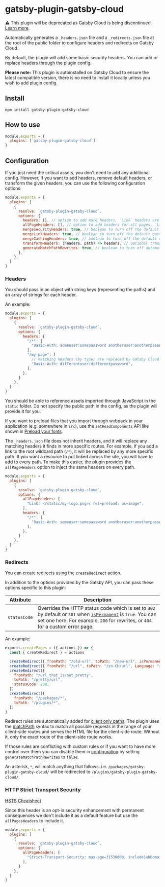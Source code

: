 # gatsby-plugin-gatsby-cloud

⚠️ This plugin will be deprecated as Gatsby Cloud is being discontinued. [Learn more](https://www.netlify.com/blog/gatsby-cloud-evolution/).

Automatically generates a `_headers.json` file and a `_redirects.json` file at the root of the public folder to configure
headers and redirects on Gatsby Cloud.

By default, the plugin will add some basic security headers. You can add or replace headers through the plugin config.

**Please note:** This plugin is autoinstalled on Gatsby Cloud to ensure the latest compatible version, there is no need to install it locally unless you wish to add plugin config.

## Install

```shell
npm install gatsby-plugin-gatsby-cloud
```

## How to use

```js:title=gatsby-config.js
module.exports = {
  plugins: [`gatsby-plugin-gatsby-cloud`]
}
```

## Configuration

If you just need the critical assets, you don't need to add any additional
config. However, if you want to add headers, remove default headers, or
transform the given headers, you can use the following configuration options:

```js:title=gatsby-config.js
module.exports = {
  plugins: [
    {
      resolve: `gatsby-plugin-gatsby-cloud`,
      options: {
        headers: {}, // option to add more headers. `Link` headers are transformed by the below criteria
        allPageHeaders: [], // option to add headers for all pages. `Link` headers are transformed by the below criteria
        mergeSecurityHeaders: true, // boolean to turn off the default security headers
        mergeLinkHeaders: true, // boolean to turn off the default gatsby js headers
        mergeCachingHeaders: true, // boolean to turn off the default caching headers
        transformHeaders: (headers, path) => headers, // optional transform for manipulating headers under each path (e.g.sorting), etc.
        generateMatchPathRewrites: true, // boolean to turn off automatic creation of redirect rules for client only paths
      },
    },
  ]
}
```

### Headers

You should pass in an object with string keys (representing the paths) and an
array of strings for each header.

An example:

```js:title=gatsby-config.js
module.exports = {
  plugins: [
    {
      resolve: `gatsby-plugin-gatsby-cloud`,
      options: {
        headers: {
          "/*": [
            "Basic-Auth: someuser:somepassword anotheruser:anotherpassword",
          ],
          "/my-page": [
            // matching headers (by type) are replaced by Gatsby Cloud with more specific routes
            "Basic-Auth: differentuser:differentpassword",
          ],
        },
      }
    },
  ]
}
```

You should be able to reference assets imported through JavaScript in the `static` folder. Do not specify the public path in the config, as the plugin will provide it for you.

If you want to preload files that you import through webpack in your application (e.g. somewhere in `src`), use the `setHeadComponents` API like shown in [Preload your fonts](/docs/how-to/styling/using-local-fonts/#preload-your-fonts).

The `_headers.json` file does not inherit headers, and it will replace any
matching headers it finds in more specific routes. For example, if you add a
link to the root wildcard path (`/*`), it will be replaced by any more
specific path. If you want a resource to put linked across the site, you will
have to add to every path. To make this easier, the plugin provides the
`allPageHeaders` option to inject the same headers on every path.

```js:title=gatsby-config.js
module.exports = {
  plugins: [
    {
      resolve: `gatsby-plugin-gatsby-cloud`,
      options: {
        allPageHeaders: [
          "Link: </static/my-logo.png>; rel=preload; as=image",
        ],
        headers: {
          "/*": [
            "Basic-Auth: someuser:somepassword anotheruser:anotherpassword",
          ],
        },
      }
    },
  ]
}
```

### Redirects

You can create redirects using the [`createRedirect`](https://www.gatsbyjs.com/docs/reference/config-files/actions/#createRedirect) action.

In addition to the options provided by the Gatsby API, you can pass these options specific to this plugin:

| Attribute    | Description                                                                                                                                                                                                                                                                     |
| ------------ | ------------------------------------------------------------------------------------------------------------------------------------------------------------------------------------------------------------------------------------------------------------------------------- |
| `statusCode` | Overrides the HTTP status code which is set to `302` by default or `301` when [`isPermanent`](https://www.gatsbyjs.com/docs/reference/config-files/actions/#createRedirect) is `true`. You can set one here. For example, `200` for rewrites, or `404` for a custom error page. |

An example:

```js:title=gatsby-node.js
exports.createPages = ({ actions }) => {
  const { createRedirect } = actions

  createRedirect({ fromPath: "/old-url", toPath: "/new-url", isPermanent: true })
  createRedirect({ fromPath: "/url", toPath: "/zn-CH/url", Language: "zn" })
  createRedirect({
    fromPath: "/url_that_is/not_pretty",
    toPath: "/pretty/url",
    statusCode: 200,
  })
  createRedirect({
    fromPath: "/packages/*",
    toPath: "/plugins/*",
  })
}
```

Redirect rules are automatically added for [client only paths](https://www.gatsbyjs.com/docs/how-to/routing/client-only-routes-and-user-authentication/). The plugin uses the [matchPath](https://www.gatsbyjs.com/docs/gatsby-internals-terminology/#matchpath) syntax to match all possible requests in the range of your client-side routes and serves the HTML file for the client-side route. Without it, only the exact route of the client-side route works.

If those rules are conflicting with custom rules or if you want to have more control over them you can disable them in [configuration](#configuration) by setting `generateMatchPathRewrites` to `false`.

An asterisk, `*`, will match anything that follows. i.e. `/packages/gatsby-plugin-gatsby-cloud/` will be redirected to `/plugins/gatsby-plugin-gatsby-cloud/`.

### HTTP Strict Transport Security

[HSTS Cheatsheet](https://cheatsheetseries.owasp.org/cheatsheets/HTTP_Strict_Transport_Security_Cheat_Sheet.html)

Since this header is an opt-in security enhancement with permanent consequences we don't include it as a default feature but use the `allPagesHeaders` to include it.

```js:title=gatsby-config.js
module.exports = {
  plugins: [
    {
      resolve: `gatsby-plugin-gatsby-cloud`,
      options: {
        allPageHeaders: [
          "Strict-Transport-Security: max-age=31536000; includeSubDomains; preload",
        ],
      }
    },
  ]
}
```

